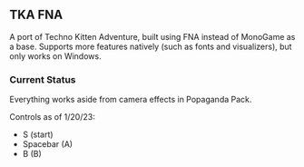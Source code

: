 ## TKA FNA
A port of Techno Kitten Adventure, built using FNA instead of MonoGame as a base. Supports more features natively (such as fonts and visualizers), but only works on Windows.

### Current Status
Everything works aside from camera effects in Popaganda Pack.

Controls as of 1/20/23:
- S (start)
- Spacebar (A)
- B (B)
